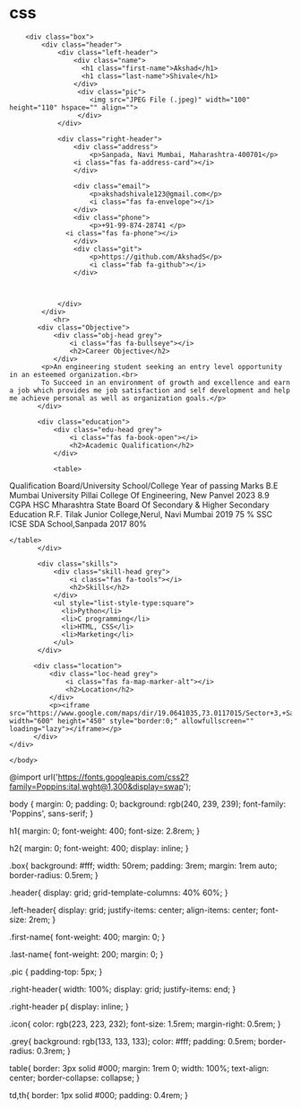 # css
<!DOCTYPE html>
<html>
<head>
    <meta charset="utf-8"/>
    <meta http-equiv="X-UA-Compatible" content="IE=edge"/>
    <meta name="viewport" content="width=device-width, initial-scale=1"/>
    <title>Resume With CSS</title>
    <link rel="stylesheet" href="styles.css"/>

 <!-- Awesome font -->
 <script src="https://kit.fontawesome.com/a508a51525.js" crossorigin="anonymous"></script>


</head>
    <body>

        <div class="box">
            <div class="header">
                <div class="left-header">
                    <div class="name"> 
                      <h1 class="first-name">Akshad</h1>
                      <h1 class="last-name">Shivale</h1> 
                    </div>
                     <div class="pic">
                        <img src="JPEG File (.jpeg)" width="100" height="110" hspace="" align="">
                     </div>
                </div>

                <div class="right-header">
                    <div class="address"> 
                        <p>Sanpada, Navi Mumbai, Maharashtra-400701</p>
                    <i class="fas fa-address-card"></i>
                    </div>

                    <div class="email"> 
                        <p>akshadshivale123@gmail.com</p>
                        <i class="fas fa-envelope"></i>
                    </div>
                    <div class="phone">
                        <p>+91-99-874-28741 </p>
                  <i class="fas fa-phone"></i>
                    </div>
                    <div class="git">
                        <p>https://github.com/AkshadS</p>
                        <i class="fab fa-github"></i>
                    </div>
                  


                </div>
            </div>
               <hr>
           <div class="Objective">
               <div class="obj-head grey">
                   <i class="fas fa-bullseye"></i>
                   <h2>Career Objective</h2>
               </div>
            <p>An engineering student seeking an entry level opportunity in an esteemed organization.<br>
            To Succeed in an environment of growth and excellence and earn a job which provides me job satisfaction and self development and help me achieve personal as well as organization goals.</p>
           </div>

           <div class="education">
               <div class="edu-head grey">
                   <i class="fas fa-book-open"></i>
                   <h2>Academic Qualification</h2>
               </div>

               <table> 
<tr>
    <th>Qualification</th>
    <th>Board/University</th>
    <th>School/College</th>
    <th>Year of passing</th>
    <th>Marks</th>
</tr>

<tr>
    <td>B.E</td>
    <td>Mumbai University</td>
    <td>Pillai College Of Engineering, New Panvel</td>
    <td>2023</td>
    <td>8.9 CGPA</td>
</tr>

<tr >
    <td>HSC</td>
    <td>Mharashtra State Board Of Secondary & Higher Secondary Education</td>
    <td>R.F. Tilak Junior College,Nerul, Navi Mumbai</td>
    <td>2019</td>
    <td>75 %</td>
</tr>

<tr >
    <td>SSC</td>
    <td>ICSE</td>
    <td>SDA School,Sanpada</td>
    <td>2017</td>
    <td>80%</td>
</tr>

    </table>
           </div>

           <div class="skills">
               <div class="skill-head grey">
                   <i class="fas fa-tools"></i>
                   <h2>Skills</h2>
               </div>
               <ul style="list-style-type:square">
                 <li>Python</li>
                 <li>C programming</li>
                 <li>HTML, CSS</li>
                 <li>Marketing</li>
               </ul>
           </div>
         
          <div class="location">
              <div class="loc-head grey">
                  <i class="fas fa-map-marker-alt"></i>
                  <h2>Location</h2>
              </div>
              <p><iframe src="https://www.google.com/maps/dir/19.0641035,73.0117015/Sector+3,+Sanpada,+Navi+Mumbai,+Maharashtra+400705/@19.0639948,73.0088348,18z/data=!3m1!4b1!4m10!4m9!1m1!4e1!1m5!1m1!1s0x3be7c144c0a10341:0xf61a10d145b79648!2m2!1d73.0087956!2d19.0651648!3e0" width="600" height="450" style="border:0;" allowfullscreen="" loading="lazy"></iframe></p>
          </div>
    </div> 

    </body>
  @import url('https://fonts.googleapis.com/css2?family=Poppins:ital,wght@1,300&display=swap');

body {
	margin: 0;
	padding: 0;
	background: rgb(240, 239, 239);
	font-family: 'Poppins', sans-serif;
}

h1{
	margin: 0;
	font-weight: 400;
	font-size: 2.8rem;
}

h2{
	margin: 0;
	font-weight: 400;
	display: inline;
}

.box{
	background: #fff;
	width: 50rem;
	padding: 3rem;
	margin: 1rem auto;
	border-radius: 0.5rem;
}

.header{
	display: grid;
	grid-template-columns: 40% 60%;
}

.left-header{
	display: grid;
	justify-items: center;
	align-items: center;
	font-size: 2rem;
}

.first-name{
	font-weight: 400;
	margin: 0;
}

.last-name{
	font-weight: 200;
	margin: 0;
}

.pic {
	padding-top: 5px;
}

.right-header{
	width: 100%;
	display: grid;
	justify-items: end;
}

.right-header p{
 display: inline;
}

.icon{
	color: rgb(223, 223, 232);
	font-size: 1.5rem;
	margin-right: 0.5rem;
}

.grey{
	background: rgb(133, 133, 133);
	color: #fff;
	padding: 0.5rem;
	border-radius: 0.3rem;
}

table{
	border: 3px solid #000;
	margin: 1rem 0;
	width: 100%;
	text-align: center;
	border-collapse: collapse;
}

td,th{
	border: 1px solid #000;
	padding: 0.4rem;
}

</html>
